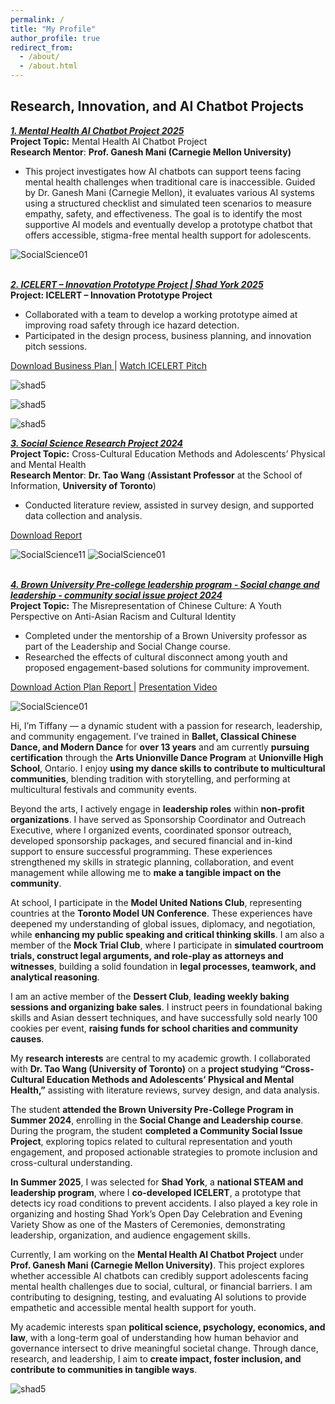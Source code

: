 ```yaml
---
permalink: /
title: "My Profile"
author_profile: true
redirect_from: 
  - /about/
  - /about.html
---
```

## Research, Innovation, and AI Chatbot Projects

<a href="https://www.tiffu.ca/teaching/MentalHealthAIChatbotProject" target='_blank'><i>**1. Mental Health AI Chatbot Project 2025**</i></a>
<br>**Project Topic:** Mental Health AI Chatbot Project
<br>**Research Mentor**: **Prof. Ganesh Mani (Carnegie Mellon University)**
* This project investigates how AI chatbots can support teens facing mental health challenges when traditional care is inaccessible. Guided by Dr. Ganesh Mani (Carnegie Mellon), it evaluates various AI systems using a structured checklist and simulated teen scenarios to measure empathy, safety, and effectiveness. The goal is to identify the most supportive AI models and eventually develop a prototype chatbot that offers accessible, stigma-free mental health support for adolescents.<br>

![SocialScience01](https://www.tiffu.ca/images/ai1.png)

<br><a href="https://www.tiffu.ca/teaching/ICELERTProject" target='_blank'><i>**2. ICELERT – Innovation Prototype Project | Shad York 2025**</i></a>
<br>**Project: ICELERT – Innovation Prototype Project** 
* Collaborated with a team to develop a working prototype aimed at improving road safety through ice hazard detection.
* Participated in the design process, business planning, and innovation pitch sessions.

<a href="https://www.tiffu.ca/files/ICELERT - Business Plan.pdf" target="_blank" rel="noopener noreferrer">Download Business Plan
</a> | <a href="https://www.tiffu.ca/files/DE 60s VID.mp4" target="_blank" rel="noopener noreferrer">Watch ICELERT Pitch</a>&nbsp;
<br>

![shad5](https://www.tiffu.ca/images/shadproject1.png)

![shad5](https://www.tiffu.ca/images/shad5.jpg)

![shad5](https://www.tiffu.ca/images/shad3.jpeg)

<a href="https://www.tiffu.ca/teaching/SocialScienceResearchProject" target='_blank'><i>**3. Social Science Research Project 2024**</i></a>
<br>**Project Topic:** Cross-Cultural Education Methods and Adolescents’ Physical and Mental Health
<br>**Research Mentor**: **Dr. Tao Wang** (**Assistant Professor** at the School of Information, **University of Toronto**)
* Conducted literature review, assisted in survey design, and supported data collection and analysis.<br>

<a href="https://www.tiffu.ca/files/AMH_PS_0608.pdf" target="_blank" rel="noopener noreferrer">Download Report</a>&nbsp;
<br>

![SocialScience11](https://www.tiffu.ca/images/socialscienceproject11.JPG)
![SocialScience01](https://www.tiffu.ca/images/socialscienceproject1.jpg)

<br><a href="https://www.tiffu.ca/teaching/CommunitySocialIssueProject" target='_blank'><i>**4. Brown University Pre-college leadership program - Social change and leadership - community social issue project 2024**</i></a>
<br>**Project Topic:** The Misrepresentation of Chinese Culture: A Youth Perspective on Anti-Asian Racism and Cultural Identity
* Completed under the mentorship of a Brown University professor as part of the Leadership and Social Change course.
* Researched the effects of cultural disconnect among youth and proposed engagement-based solutions for community improvement.

<a href="https://www.tiffu.ca/files/Step 8B_ Action plan Final Report - Tiffany Fu.pdf" target="_blank" rel="noopener noreferrer">Download Action Plan Report
</a> | <a href="https://www.tiffu.ca/files/Action plan Presentation.mp4" target="_blank" rel="noopener noreferrer">Presentation Video</a>&nbsp;
<br>

![SocialScience01](https://www.tiffu.ca/images/socialsciencebrown.png)

Hi, I’m Tiffany — a dynamic student with a passion for research, leadership, and community engagement. I’ve trained in **Ballet, Classical Chinese Dance, and Modern Dance** for **over 13 years** and am currently **pursuing certification** through the **Arts Unionville Dance Program** at **Unionville High School**, Ontario. I enjoy **using my dance skills to contribute to multicultural communities**, blending tradition with storytelling, and performing at multicultural festivals and community events.

Beyond the arts, I actively engage in **leadership roles** within **non-profit organizations**. I have served as Sponsorship Coordinator and Outreach Executive, where I organized events, coordinated sponsor outreach, developed sponsorship packages, and secured financial and in-kind support to ensure successful programming. These experiences strengthened my skills in strategic planning, collaboration, and event management while allowing me to **make a tangible impact on the community**.

At school, I participate in the **Model United Nations Club**, representing countries at the **Toronto Model UN Conference**. These experiences have deepened my understanding of global issues, diplomacy, and negotiation, while **enhancing my public speaking and critical thinking skills**. I am also a member of the **Mock Trial Club**, where I participate in **simulated courtroom trials, construct legal arguments, and role-play as attorneys and witnesses**, building a solid foundation in **legal processes, teamwork, and analytical reasoning**.

I am an active member of the **Dessert Club**, **leading weekly baking sessions and organizing bake sales**. I instruct peers in foundational baking skills and Asian dessert techniques, and have successfully sold nearly 100 cookies per event, **raising funds for school charities and community causes**.

My **research interests** are central to my academic growth. I collaborated with **Dr. Tao Wang (University of Toronto)** on a **project studying “Cross-Cultural Education Methods and Adolescents’ Physical and Mental Health,”** assisting with literature reviews, survey design, and data analysis.

The student **attended the Brown University Pre-College Program in Summer 2024**, enrolling in the **Social Change and Leadership course**. During the program, the student **completed a Community Social Issue Project**, exploring topics related to cultural representation and youth engagement, and proposed actionable strategies to promote inclusion and cross-cultural understanding.

**In Summer 2025**, I was selected for **Shad York**, a **national STEAM and leadership program**, where I **co-developed ICELERT**, a prototype that detects icy road conditions to prevent accidents. I also played a key role in organizing and hosting Shad York’s Open Day Celebration and Evening Variety Show as one of the Masters of Ceremonies, demonstrating leadership, organization, and audience engagement skills.

Currently, I am working on the **Mental Health AI Chatbot Project** under **Prof. Ganesh Mani (Carnegie Mellon University)**. This project explores whether accessible AI chatbots can credibly support adolescents facing mental health challenges due to social, cultural, or financial barriers. I am contributing to designing, testing, and evaluating AI solutions to provide empathetic and accessible mental health support for youth.

My academic interests span **political science, psychology, economics, and law**, with a long-term goal of understanding how human behavior and governance intersect to drive meaningful societal change. Through dance, research, and leadership, I aim to **create impact, foster inclusion, and contribute to communities in tangible ways**.

![shad5](https://www.tiffu.ca/images/tiffanyprofile1.JPG)




